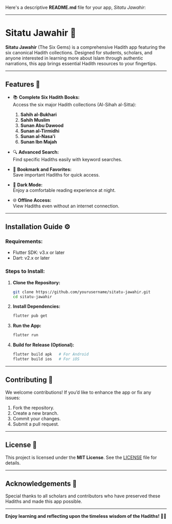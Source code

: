 Here's a descriptive **README.md** file for your app, *Sitatu Jawahir*:

---

# **Sitatu Jawahir 📜**

**Sitatu Jawahir** (The Six Gems) is a comprehensive Hadith app featuring the six canonical Hadith collections. Designed for students, scholars, and anyone interested in learning more about Islam through authentic narrations, this app brings essential Hadith resources to your fingertips.

---

## **Features 🌟**

- 📚 **Complete Six Hadith Books:**  
  Access the six major Hadith collections (Al-Sihah al-Sitta):
  1. **Sahih al-Bukhari**
  2. **Sahih Muslim**
  3. **Sunan Abu Dawood**
  4. **Sunan al-Tirmidhi**
  5. **Sunan al-Nasa'i**
  6. **Sunan Ibn Majah**

- 🔍 **Advanced Search:**  
  Find specific Hadiths easily with keyword searches.

- 📝 **Bookmark and Favorites:**  
  Save important Hadiths for quick access.

- 🌙 **Dark Mode:**  
  Enjoy a comfortable reading experience at night.

- 🌐 **Offline Access:**  
  View Hadiths even without an internet connection.

---

## **Installation Guide ⚙️**

### **Requirements:**
- Flutter SDK: v3.x or later
- Dart: v2.x or later

### **Steps to Install:**

1. **Clone the Repository:**
   ```bash
   git clone https://github.com/yourusername/sitatu-jawahir.git
   cd sitatu-jawahir
   ```

2. **Install Dependencies:**
   ```bash
   flutter pub get
   ```

3. **Run the App:**
   ```bash
   flutter run
   ```

4. **Build for Release (Optional):**
   ```bash
   flutter build apk   # For Android
   flutter build ios   # For iOS
   ```

---

## **Contributing 🤝**

We welcome contributions! If you’d like to enhance the app or fix any issues:

1. Fork the repository.
2. Create a new branch.
3. Commit your changes.
4. Submit a pull request.

---

## **License 📄**

This project is licensed under the **MIT License**. See the [LICENSE](LICENSE) file for details.

---

## **Acknowledgements 🙏**

Special thanks to all scholars and contributors who have preserved these Hadiths and made this app possible.

---

**Enjoy learning and reflecting upon the timeless wisdom of the Hadiths! 🌙📖**

